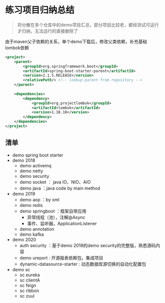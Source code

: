 # 练习项目归纳总结

> 将分散在多个仓库中的demo项目汇总，部分项目比较老，都经测试可运行才归纳，无法运行的直接删除了

由于maven父子依赖的关系，单个demo下载后，修改父类依赖，补充基础lombok依赖
```xml
<project>
    <parent>
        <groupId>org.springframework.boot</groupId>
        <artifactId>spring-boot-starter-parent</artifactId>
        <version>2.1.5.RELEASE</version>
        <relativePath/> <!-- lookup parent from repository -->
    </parent>
    
    <dependencies>
        <dependency>
            <groupId>org.projectlombok</groupId>
            <artifactId>lombok</artifactId>
            <version>1.18.10</version>
        </dependency>
    </dependencies>
</project>
```
## 清单
- demo spring boot starter
- demo 2018
    - demo activemq
    - demo netty
    - demo security
    - demo socket ： java IO、NIO、AIO
    - demo java ：java code by main method
- demo 2019
    - demo aop ：by xml 
    - demo redis
    - demo springboot ：框架自带应用
       - 异常线程（池），注解@Async
       - 事件、监听器，ApplicationListener
    - demo annotation
    - demo kafka
- demo 2020
    - auth security ：基于demo 2018的demo security的完整版，熟悉源码内容
    - demo ureport : 开源报表依赖包，集成项目
    - dynamic-datasource-starter :  动态数据库源切换的自动化配置包
- demo sc
    - sc eureka
    - sc clientA
    - sc feign
    - sc ribbon
    - sc zuul
